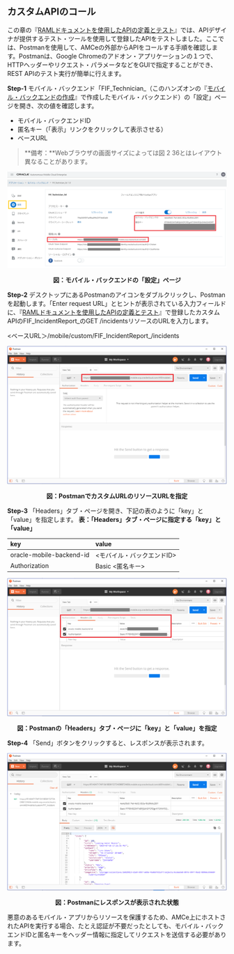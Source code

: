 ## カスタムAPIのコール

この章の『[RAMLドキュメントを使用したAPIの定義とテスト](2.backend-2.md)』では、APIデザイナが提供するテスト・ツールを使用して登録したAPIをテストしました。ここでは、Postmanを使用して、AMCeの外部からAPIをコールする手順を確認します。Postmanは、Google Chromeのアドオン・アプリケーションの１つで、HTTPヘッダーやリクエスト・パラメータなどをGUIで指定することができ、REST APIのテスト実行が簡単に行えます。

**Step-1** モバイル・バックエンド「FIF_Technician_<xx>（このハンズオンの『[モバイル・バックエンドの作成](2.backend-1.md)』で作成したモバイル・バックエンド）の「設定」ページを開き、次の値を確認します。

- モバイル・バックエンドID
- 匿名キー（「表示」リンクをクリックして表示させる）
- ベースURL

>**備考：**Webブラウザの画面サイズによっては図 2 36とはレイアウト異なることがあります。

![モバイル・バックエンドの「設定」ページ](images/2.36.png)

<div style="text-align: center;">
<strong>図：モバイル・バックエンドの「設定」ページ</strong>
</div>

**Step-2** デスクトップにあるPostmanのアイコンをダブルクリックし、Postmanを起動します。「Enter request URL」とヒントが表示されている入力フィールドに、『[RAMLドキュメントを使用したAPIの定義とテスト](2.backend-2.md)』で登録したカスタムAPIのFIF_IncidentReport_<xx>のGET /incidentsリソースのURLを入力します。

<ベースURL＞/mobile/custom/FIF_IncidentReport_<xx>/incidents

![PostmanでカスタムURLのリソースURLを指定](images/2.37.png)

<div style="text-align: center;">
<strong>図：PostmanでカスタムURLのリソースURLを指定</strong>
</div>

**Step-3** 「Headers」タブ・ページを開き、下記の表のように「key」と「value」を指定します。
**表：「Headers」タブ・ページに指定する「key」と「value」**

| key | value                                                         |
| :------- | :----------------------------------------------------------- |
| oracle-mobile-backend-id     | <モバイル・バックエンドID> |
| Authorization     | Basic <匿名キー> |

![Postmanの「Headers」タブ・ページに「key」と「value」を指定](images/2.38.png)

<div style="text-align: center;">
<strong>図：Postmanの「Headers」タブ・ページに「key」と「value」を指定</strong>
</div>

**Step-4** 「Send」ボタンをクリックすると、レスポンスが表示されます。

![Postmanにレスポンスが表示された状態](images/2.39.png)

<div style="text-align: center;">
<strong>図：Postmanにレスポンスが表示された状態</strong>
</div>

悪意のあるモバイル・アプリからリソースを保護するため、AMCe上にホストされたAPIを実行する場合、たとえ認証が不要だったとしても、モバイル・バックエンドIDと匿名キーをヘッダー情報に指定してリクエストを送信する必要があります。
